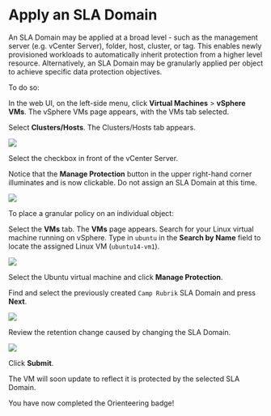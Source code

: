 # Apply an SLA Domain

An SLA Domain may be applied at a broad level - such as the management server (e.g. vCenter Server), folder, host, cluster, or tag. This enables newly provisioned workloads to automatically inherit protection from a higher level resource. Alternatively, an SLA Domain may be granularly applied per object to achieve specific data protection objectives.

To do so:

In the web UI, on the left-side menu, click **Virtual Machines** > **vSphere VMs**. The vSphere VMs page appears, with the VMs tab selected.

Select **Clusters/Hosts**. The Clusters/Hosts tab appears.

![](https://lh4.googleusercontent.com/4Y9vKp6xfICeO8yEu9dyl15GAUqnDvXYbxEC5V8KMgTQy8pcMP_XrbwW-mAScUbc9jSA9ZQyG9d8WKxi2rtuMCgsHlyblpplxl-JWmOn2Zi3kL0Z_-RlJPSI1BCb_lJk6Qd2Y-jH)

Select the checkbox in front of the vCenter Server.

Notice that the **Manage Protection** button in the upper right-hand corner illuminates and is now clickable. Do not assign an SLA Domain at this time.

![](https://lh5.googleusercontent.com/1oIEr_S00EnfMThpnmkvJqXA9fsdbmL6w-oCb7lGlTOiL5vs3l6QxOpUg39V-wz8iPCvjbpFwKR0FgX9ZiLY3-XXW_qmqfMUyDuHb_nd2-ElMor86RLUHewwn8wb4vU87bzYkcwm)

To place a granular policy on an individual object:

Select the **VMs** tab. The **VMs** page appears. Search for your Linux virtual machine running on vSphere.  Type in `ubuntu` in the **Search by Name** field to locate the assigned Linux VM (`ubuntu14-vm1`).

![](https://lh6.googleusercontent.com/OVKmVWpu4nEBZEKrZIt7yMawI-gOnBUNYatIBXYYDFd1NAn-CsywDyPT1OXMq4XNfMAHLmadoCf21UtxgVnr0ZOm5R44JyLwTFh8IOXwcyIyXNQXpuBUP8mTNThmGsZ19djNX6ym)

Select the Ubuntu virtual machine and click **Manage Protection**. 

Find and select the previously created `Camp Rubrik` SLA Domain and press **Next**.

![](https://lh6.googleusercontent.com/wXuOvTXm18Y8gmVyHI3HywhE9rMmyNZ-Q1QKd4jQlJ-pd5SQNExBmKbyCkKTpm-DQwUyQx_69VMSkFG6quwoGuEtIxS6RJiZsNdyFOBap_sivC5aCNnZIs8DHLjD2GlvzwUSJiSp)

Review the retention change caused by changing the SLA Domain.

![](https://lh6.googleusercontent.com/4D5t8an4lX-8d0EgxIBU67LPROPQgvsZaFnPdi0VY8pXTJUWMx_mDxxDbGvcHiCVBEhgf6Y5PQPKyO6W5IqT4UDMVDdep3mlz96_-r_nkrnlfEZWconE5263_Iu_sSY3FT68EEV8)

Click **Submit**.

The VM will soon update to reflect it is protected by the selected SLA Domain.

You have now completed the Orienteering badge!